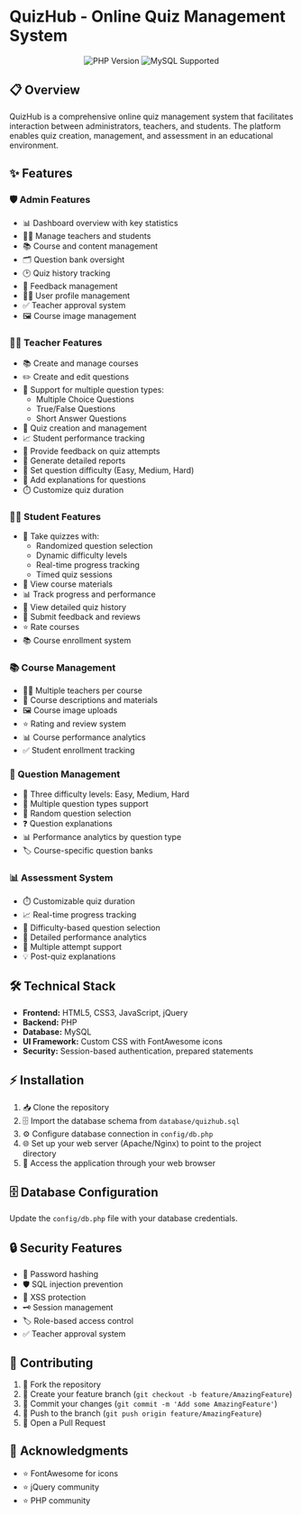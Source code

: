 # QuizHub - Online Quiz Management System

<p align="center">
  <img src="https://img.shields.io/badge/PHP-%3E%3D7.0-blue?style=flat-square" alt="PHP Version">
  <img src="https://img.shields.io/badge/MySQL-Supported-blue?style=flat-square" alt="MySQL Supported">
</p>

## 📋 Overview

QuizHub is a comprehensive online quiz management system that facilitates interaction between administrators, teachers, and students. The platform enables quiz creation, management, and assessment in an educational environment.

## ✨ Features

### 🛡️ Admin Features
- 📊 Dashboard overview with key statistics
- 👩‍🏫 Manage teachers and students
- 📚 Course and content management
- 🗂️ Question bank oversight
- 🕑 Quiz history tracking
- 💬 Feedback management
- 🙍‍♂️ User profile management
- ✅ Teacher approval system
- 🖼️ Course image management

### 👨‍🏫 Teacher Features
- 📚 Create and manage courses
- ✏️ Create and edit questions
- 🔢 Support for multiple question types:
  - Multiple Choice Questions
  - True/False Questions
  - Short Answer Questions
- 📝 Quiz creation and management
- 📈 Student performance tracking
- 💬 Provide feedback on quiz attempts
- 📑 Generate detailed reports
- 🎯 Set question difficulty (Easy, Medium, Hard)
- 📖 Add explanations for questions
- ⏱️ Customize quiz duration

### 👨‍🎓 Student Features
- 📝 Take quizzes with:
  - Randomized question selection
  - Dynamic difficulty levels
  - Real-time progress tracking
  - Timed quiz sessions
- 📖 View course materials
- 📊 Track progress and performance
- 🏅 View detailed quiz history
- 💬 Submit feedback and reviews
- ⭐ Rate courses
- 📚 Course enrollment system

### 📚 Course Management
- 👨‍🏫 Multiple teachers per course
- 📝 Course descriptions and materials
- 🖼️ Course image uploads
- ⭐ Rating and review system
- 📊 Course performance analytics
- ✅ Student enrollment tracking

### 🎯 Question Management
- 🔄 Three difficulty levels: Easy, Medium, Hard
- 📝 Multiple question types support
- 🎲 Random question selection
- ❓ Question explanations
- 📊 Performance analytics by question type
- 🏷️ Course-specific question banks

### 📊 Assessment System
- ⏱️ Customizable quiz duration
- 📈 Real-time progress tracking
- 🎯 Difficulty-based question selection
- 📝 Detailed performance analytics
- 🔄 Multiple attempt support
- 💡 Post-quiz explanations

## 🛠️ Technical Stack

- **Frontend:** HTML5, CSS3, JavaScript, jQuery
- **Backend:** PHP
- **Database:** MySQL
- **UI Framework:** Custom CSS with FontAwesome icons
- **Security:** Session-based authentication, prepared statements

## ⚡ Installation

1. 📥 Clone the repository
2. 🗄️ Import the database schema from `database/quizhub.sql`
3. ⚙️ Configure database connection in `config/db.php`
4. 🌐 Set up your web server (Apache/Nginx) to point to the project directory
5. 🚀 Access the application through your web browser

## 🗄️ Database Configuration

Update the `config/db.php` file with your database credentials.

## 🔒 Security Features

- 🔑 Password hashing
- 🛡️ SQL injection prevention
- 🧹 XSS protection
- 🗝️ Session management
- 🏷️ Role-based access control
- ✅ Teacher approval system

## 🤝 Contributing

1. 🍴 Fork the repository
2. 🌱 Create your feature branch (`git checkout -b feature/AmazingFeature`)
3. 💾 Commit your changes (`git commit -m 'Add some AmazingFeature'`)
4. 🚀 Push to the branch (`git push origin feature/AmazingFeature`)
5. 📝 Open a Pull Request

## 🙏 Acknowledgments

- ⭐ FontAwesome for icons
- ⭐ jQuery community
- ⭐ PHP community
